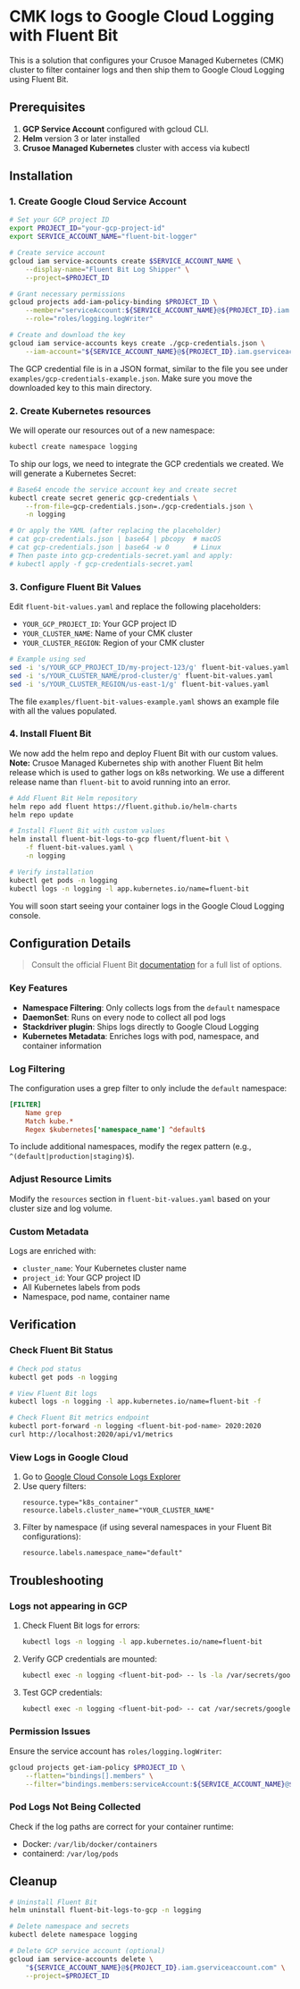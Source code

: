 # CMK logs to Google Cloud Logging with Fluent Bit

This is a solution that configures your Crusoe Managed Kubernetes (CMK) cluster to filter container logs and then ship them to Google Cloud Logging using Fluent Bit.

## Prerequisites

1. **GCP Service Account** configured with gcloud CLI.
2. **Helm** version 3 or later installed
2. **Crusoe Managed Kubernetes** cluster with access via kubectl

## Installation

### 1. Create Google Cloud Service Account

```bash
# Set your GCP project ID
export PROJECT_ID="your-gcp-project-id"
export SERVICE_ACCOUNT_NAME="fluent-bit-logger"

# Create service account
gcloud iam service-accounts create $SERVICE_ACCOUNT_NAME \
    --display-name="Fluent Bit Log Shipper" \
    --project=$PROJECT_ID

# Grant necessary permissions
gcloud projects add-iam-policy-binding $PROJECT_ID \
    --member="serviceAccount:${SERVICE_ACCOUNT_NAME}@${PROJECT_ID}.iam.gserviceaccount.com" \
    --role="roles/logging.logWriter"

# Create and download the key
gcloud iam service-accounts keys create ./gcp-credentials.json \
    --iam-account="${SERVICE_ACCOUNT_NAME}@${PROJECT_ID}.iam.gserviceaccount.com"
```

The GCP credential file is in a JSON format, similar to the file you see under `examples/gcp-credentials-example.json`. Make sure you move the downloaded key to this main directory.

### 2. Create Kubernetes resources

We will operate our resources out of a new namespace:

```bash
kubectl create namespace logging
```

To ship our logs, we need to integrate the GCP credentials we created. We will generate a Kubernetes Secret:

```bash
# Base64 encode the service account key and create secret
kubectl create secret generic gcp-credentials \
    --from-file=gcp-credentials.json=./gcp-credentials.json \
    -n logging

# Or apply the YAML (after replacing the placeholder)
# cat gcp-credentials.json | base64 | pbcopy  # macOS
# cat gcp-credentials.json | base64 -w 0      # Linux
# Then paste into gcp-credentials-secret.yaml and apply:
# kubectl apply -f gcp-credentials-secret.yaml
```

### 3. Configure Fluent Bit Values

Edit `fluent-bit-values.yaml` and replace the following placeholders:
- `YOUR_GCP_PROJECT_ID`: Your GCP project ID
- `YOUR_CLUSTER_NAME`: Name of your CMK cluster
- `YOUR_CLUSTER_REGION`: Region of your CMK cluster

```bash
# Example using sed
sed -i 's/YOUR_GCP_PROJECT_ID/my-project-123/g' fluent-bit-values.yaml
sed -i 's/YOUR_CLUSTER_NAME/prod-cluster/g' fluent-bit-values.yaml
sed -i 's/YOUR_CLUSTER_REGION/us-east-1/g' fluent-bit-values.yaml
```

The file `examples/fluent-bit-values-example.yaml` shows an example file with all the values populated.

### 4. Install Fluent Bit

We now add the helm repo and deploy Fluent Bit with our custom values. **Note:** Crusoe Managed Kubernetes ship with another Fluent Bit helm release which is used to gather logs on k8s networking. We use a different release name than `fluent-bit` to avoid running into an error.

```bash
# Add Fluent Bit Helm repository
helm repo add fluent https://fluent.github.io/helm-charts
helm repo update

# Install Fluent Bit with custom values
helm install fluent-bit-logs-to-gcp fluent/fluent-bit \
    -f fluent-bit-values.yaml \
    -n logging

# Verify installation
kubectl get pods -n logging
kubectl logs -n logging -l app.kubernetes.io/name=fluent-bit
```

You will soon start seeing your container logs in the Google Cloud Logging console.

## Configuration Details

> Consult the official Fluent Bit [documentation](https://docs.fluentbit.io/manual) for a full list of options.

### Key Features

- **Namespace Filtering**: Only collects logs from the `default` namespace
- **DaemonSet**: Runs on every node to collect all pod logs
- **Stackdriver plugin**: Ships logs directly to Google Cloud Logging
- **Kubernetes Metadata**: Enriches logs with pod, namespace, and container information

### Log Filtering

The configuration uses a grep filter to only include the `default` namespace:

```ini
[FILTER]
    Name grep
    Match kube.*
    Regex $kubernetes['namespace_name'] ^default$
```

To include additional namespaces, modify the regex pattern (e.g., `^(default|production|staging)$`).

### Adjust Resource Limits

Modify the `resources` section in `fluent-bit-values.yaml` based on your cluster size and log volume.

### Custom Metadata

Logs are enriched with:
- `cluster_name`: Your Kubernetes cluster name
- `project_id`: Your GCP project ID
- All Kubernetes labels from pods
- Namespace, pod name, container name

## Verification

### Check Fluent Bit Status

```bash
# Check pod status
kubectl get pods -n logging

# View Fluent Bit logs
kubectl logs -n logging -l app.kubernetes.io/name=fluent-bit -f

# Check Fluent Bit metrics endpoint
kubectl port-forward -n logging <fluent-bit-pod-name> 2020:2020
curl http://localhost:2020/api/v1/metrics
```

### View Logs in Google Cloud

1. Go to [Google Cloud Console Logs Explorer](https://console.cloud.google.com/logs)
2. Use query filters:
   ```
   resource.type="k8s_container"
   resource.labels.cluster_name="YOUR_CLUSTER_NAME"
   ```
3. Filter by namespace (if using several namespaces in your Fluent Bit configurations):
   ```
   resource.labels.namespace_name="default"
   ```

## Troubleshooting

### Logs not appearing in GCP

1. Check Fluent Bit logs for errors:
   ```bash
   kubectl logs -n logging -l app.kubernetes.io/name=fluent-bit
   ```

2. Verify GCP credentials are mounted:
   ```bash
   kubectl exec -n logging <fluent-bit-pod> -- ls -la /var/secrets/google/
   ```

3. Test GCP credentials:
   ```bash
   kubectl exec -n logging <fluent-bit-pod> -- cat /var/secrets/google/gcp-credentials.json
   ```

### Permission Issues

Ensure the service account has `roles/logging.logWriter`:
```bash
gcloud projects get-iam-policy $PROJECT_ID \
    --flatten="bindings[].members" \
    --filter="bindings.members:serviceAccount:${SERVICE_ACCOUNT_NAME}@${PROJECT_ID}.iam.gserviceaccount.com"
```

### Pod Logs Not Being Collected

Check if the log paths are correct for your container runtime:
- Docker: `/var/lib/docker/containers`
- containerd: `/var/log/pods`

## Cleanup

```bash
# Uninstall Fluent Bit
helm uninstall fluent-bit-logs-to-gcp -n logging

# Delete namespace and secrets
kubectl delete namespace logging

# Delete GCP service account (optional)
gcloud iam service-accounts delete \
    "${SERVICE_ACCOUNT_NAME}@${PROJECT_ID}.iam.gserviceaccount.com" \
    --project=$PROJECT_ID
```

